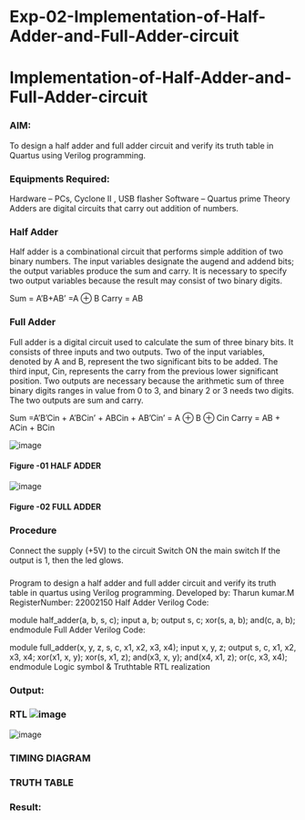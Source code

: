 # Exp-02-Implementation-of-Half-Adder-and-Full-Adder-circuit

# Implementation-of-Half-Adder-and-Full-Adder-circuit
### AIM:
To design a half adder and full adder circuit and verify its truth table in Quartus using Verilog programming.

### Equipments Required:
Hardware – PCs, Cyclone II , USB flasher
Software – Quartus prime
Theory
Adders are digital circuits that carry out addition of numbers.

### Half Adder
Half adder is a combinational circuit that performs simple addition of two binary numbers. The input variables designate the augend and addend bits; the output variables produce the sum and carry. It is necessary to specify two output variables because the result may consist of two binary digits.

Sum = A’B+AB’ =A ⊕ B Carry = AB

### Full Adder
Full adder is a digital circuit used to calculate the sum of three binary bits. It consists of three inputs and two outputs. Two of the input variables, denoted by A and B, represent the two significant bits to be added. The third input, Cin, represents the carry from the previous lower significant position. Two outputs are necessary because the arithmetic sum of three binary digits ranges in value from 0 to 3, and binary 2 or 3 needs two digits. The two outputs are sum and carry.

Sum =A’B’Cin + A’BCin’ + ABCin + AB’Cin’ = A ⊕ B ⊕ Cin Carry = AB + ACin + BCin

 ![image](https://user-images.githubusercontent.com/36288975/163552156-a13e5a56-c638-4110-97d9-8896907c8d25.png)

#### Figure -01 HALF ADDER 


![image](https://user-images.githubusercontent.com/36288975/163552057-b3547877-6d07-45b4-b7e0-bcfebfad9e1d.png)

#### Figure -02 FULL ADDER 

### Procedure

Connect the supply (+5V) to the circuit
Switch ON the main switch
If the output is 1, then the led glows.
###
Program to design a half adder and full adder circuit and verify its truth table in quartus using Verilog programming.
Developed by: Tharun kumar.M
RegisterNumber: 22002150 
Half Adder Verilog Code:

module half_adder(a, b, s, c);
input a, b;
output s, c;
xor(s, a, b);
and(c, a, b);
endmodule
Full Adder Verilog Code:

module full_adder(x, y, z, s, c, x1, x2, x3, x4);
input x, y, z;
output s, c, x1, x2, x3, x4;
xor(x1, x, y);
xor(s, x1, z);
and(x3, x, y);
and(x4, x1, z);
or(c, x3, x4);
endmodule
Logic symbol & Truthtable
RTL realization

### Output:
### RTL ![image](https://user-images.githubusercontent.com/123470785/214309425-c86a3e23-373a-46e3-a20c-e15ec40374f3.png)
![image](https://user-images.githubusercontent.com/123470785/214309622-f1d950f9-68f4-4d0c-a548-222d883649b6.png)

### TIMING DIAGRAM


### TRUTH TABLE 

### Result:
